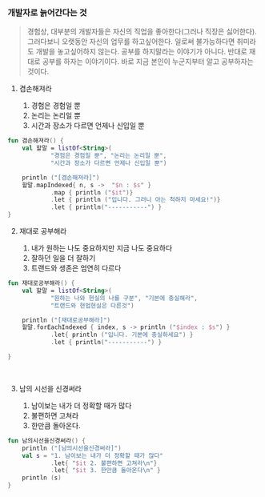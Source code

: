 ### 개발자로 늙어간다는 것

> 경험상, 대부분의 개발자들은 자신의 직업을 좋아한다(그러나 직장은 싫어한다). 그러다보니 오랫동안 자신의 업무를 하고싶어한다. 일로써 불가능하다면 취미라도 개발을 놓고싶어하지 않는다. 공부를 하지말라는 이야기가 아니다. 반대로 재대로 공부를 하자는 이야기이다.  바로 지금 본인이 누군지부터 알고 공부하자는 것이다.


1. 겸손해져라

   1. 경험은 경험일 뿐
   2. 논리는 논리일 뿐
   3. 시간과 장소가 다르면 언제나 신입일 뿐


~~~kotlin
fun 겸손해져라() {
    val 할말 = listOf<String>(
            "경험은 경험일 뿐", "논리는 논리일 뿐",
            "시간과 장소가 다르면 언제나 신입일 뿐")

    println ("[겸손해져라]")
    할말.mapIndexed{ n, s ->  "$n : $s" }
            .map { println ("$it")}
            .let { println ("입니다. 그러니 아는 척하지 마세요!")}
            .let { println("-----------") }
}
~~~


2. 재대로 공부해라

   1. 내가 원하는 나도 중요하지만 지금 나도 중요하다
   2. 잘하던 일을 더 잘하기
   3. 트랜드와 생존은 엄연히 다르다

~~~kotlin
fun 재대로공부해라() {
    val 할말 = listOf<String>(
            "원하는 나와 현실의 나를 구분", "기본에 충실해라",
            "트랜드와 현업현실은 다른것")

    println ("[재대로공부해라]")
    할말.forEachIndexed { index, s -> println ("$index : $s") }
            .let{ println ("입니다. 기본에 충실하세요") }
            .let { println("-----------") }

}
~~~
   ​

3. 남의 시선을 신경써라

   1. 남이보는 내가 더 정확할 때가 많다
   2. 불편하면 고쳐라
   3. 한만큼 돌아온다.

~~~kotlin
fun 남의시선을신경써라() {
    println ("[남의시선을신경써라]")
    val s = "1. 남이보는 내가 더 정확할 때가 많다"
            .let{ "$it 2. 불편하면 고쳐라\n"}
            .let{ "$it 3. 한만큼 돌아온다\n" }
    println (s)
}

~~~
   ​